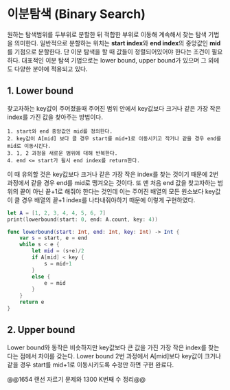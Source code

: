 # 이분탐색 (Binary Search)
원하는 탐색범위를 두부위로 분할한 뒤 적합한 부위로 이동해 계속해서 찾는 탐색 기법을 의미한다. 일반적으로 분할하는 위치는 **start index**와 **end index**의 중앙값인 **mid**를 기점으로 분할한다. 단 이분 탐색을 할 때 값들이 정렬되어있어야 한다는 조건이 필요하다. 대표적인 이분 탐색 기법으로는 lower bound, upper bound가 있으며 그 외에도 다양한 분야에 적용되고 있다.

## 1. Lower bound
찾고자하는 key값이 주어졌을때 주어진 범위 안에서 key값보다 크거나 같은 가장 작은 index를 가진 값을 찾아주는 방법이다.  
```
1. start와 end 중앙값인 mid를 정의한다.
2. key값이 A[mid] 보다 클 경우 start를 mid+1로 이동시키고 작거나 같을 경우 end를 mid로 이동시킨다.
3. 1, 2 과정을 새로운 범위에 대해 반복한다.
4. end <= start가 될시 end index를 return한다.
```
이 때 유의할 것은 key값보다 크거나 같은 가장 작은 index를 찾는 것이기 때문에 2번과정에서 같을 경우 end를 mid로 땡겨오는 것이다. 또 맨 처음 end 값을 찾고자하는 범위의 끝이 아닌 끝+1로 해줘야 한다는 것인데 이는 주어진 배열의 모든 원소보다 key값이 클 경우 배열의 끝+1 index를 나타내줘야하기 때문에 이렇게 구현하였다.
```swift
let A = [1, 2, 3, 4, 4, 5, 6, 7]
print(lowerbound(start: 0, end: A.count, key: 4))

func lowerbound(start: Int, end: Int, key: Int) -> Int {
    var s = start, e = end
    while s < e {
        let mid = (s+e)/2
        if A[mid] < key {
            s = mid+1
        }
        else {
            e = mid
        }
    }
    return e
}
```
## 2. Upper bound
Lower bound와 동작은 비슷하지만 key값보다 큰 값을 가진 가장 작은 index를 찾는다는 점에서 차이를 갖는다. Lower bound 2번 과정에서 A[mid]보다 key값이 크거나 같을 경우 start를 mid+1로 이동시키도록 수정만 하면 구현 완료다.  

@@1654 랜선 자르기 문제와 1300 K번째 수 정리@@
